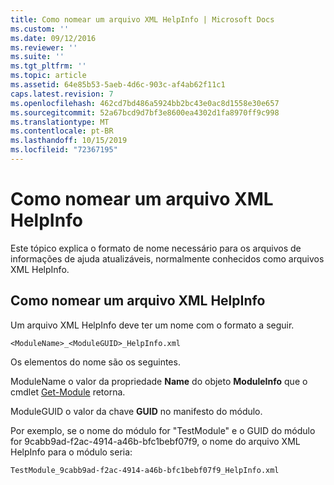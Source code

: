 ```yaml
---
title: Como nomear um arquivo XML HelpInfo | Microsoft Docs
ms.custom: ''
ms.date: 09/12/2016
ms.reviewer: ''
ms.suite: ''
ms.tgt_pltfrm: ''
ms.topic: article
ms.assetid: 64e85b53-5aeb-4d6c-903c-af4ab62f11c1
caps.latest.revision: 7
ms.openlocfilehash: 462cd7bd486a5924bb2bc43e0ac8d1558e30e657
ms.sourcegitcommit: 52a67bcd9d7bf3e8600ea4302d1fa8970ff9c998
ms.translationtype: MT
ms.contentlocale: pt-BR
ms.lasthandoff: 10/15/2019
ms.locfileid: "72367195"
---
```

# <a name="how-to-name-a-helpinfo-xml-file"></a>Como nomear um arquivo XML HelpInfo

Este tópico explica o formato de nome necessário para os arquivos de informações de ajuda atualizáveis, normalmente conhecidos como arquivos XML HelpInfo.

## <a name="how-to-name-a-helpinfo-xml-file"></a>Como nomear um arquivo XML HelpInfo

Um arquivo XML HelpInfo deve ter um nome com o formato a seguir.

`<ModuleName>_<ModuleGUID>_HelpInfo.xml`

Os elementos do nome são os seguintes.

ModuleName o valor da propriedade **Name** do objeto **ModuleInfo** que o cmdlet [Get-Module](/powershell/module/Microsoft.PowerShell.Core/Get-Module) retorna.

ModuleGUID o valor da chave **GUID** no manifesto do módulo.

Por exemplo, se o nome do módulo for "TestModule" e o GUID do módulo for 9cabb9ad-f2ac-4914-a46b-bfc1bebf07f9, o nome do arquivo XML HelpInfo para o módulo seria:

`TestModule_9cabb9ad-f2ac-4914-a46b-bfc1bebf07f9_HelpInfo.xml`